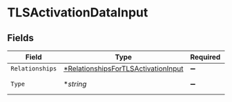 # TLSActivationDataInput


## Fields

| Field                                                                                            | Type                                                                                             | Required                                                                                         | Description                                                                                      |
| ------------------------------------------------------------------------------------------------ | ------------------------------------------------------------------------------------------------ | ------------------------------------------------------------------------------------------------ | ------------------------------------------------------------------------------------------------ |
| `Relationships`                                                                                  | [*RelationshipsForTLSActivationInput](../../models/shared/relationshipsfortlsactivationinput.md) | :heavy_minus_sign:                                                                               | N/A                                                                                              |
| `Type`                                                                                           | **string*                                                                                        | :heavy_minus_sign:                                                                               | Resource type.                                                                                   |